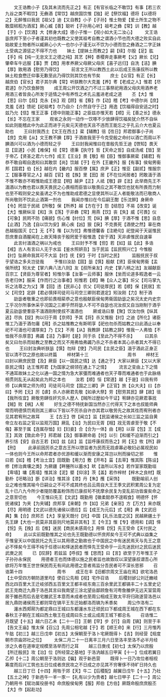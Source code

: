 <!-- { "loadSidebar": true } -->
　　文王诰教小子【及其未流而先正之】有正【有官长临之不敢饮】有事【若三农九谷之类不暇饮】无彝酒【常饮】越庶国饮惟【独】祀【祭饮福】德将【以德将之】无醉惟曰我民【祖父】迪【又自教】小子【子孙】惟土物爱【爱土所生之物不敢糜秫稻为酒浆】厥心臧【善】聪听【子孙用心听】祖考之彝【常】训【教】越【于】小【饮酒】大【修身大成】德小子惟一【视小如大无二汝心】
　　文王诰毖庶邦下至小子者谨其初也既教之又使其祖考自教之谓酒小节也而大德之败实自此始故爱土物者所以臧厥心小大一也尔小子谨无以不饮为小德而忽之彝酒之二字正妹土受病之源惩之不得不力也
　　妹土【提妹土而教之】嗣【续】尔股【足】肱【手】纯【纯一无怠文王之德之纯】其艺【种】黍稷奔走事厥考【父】厥长【兄】肇牵车牛远服【事】贾【商】用孝养厥父母厥父母庆【喜子远归】自洗【洁】腆【厚】致用酒【慰劳乃得饮】
　　前言文王所以教西土此以后成王告康叔所以教妹土粒食懋迁仰事无歉至此乃得饮则其饮也有节矣
　　庶士【众官】有正【长】越庶伯【官长】君子其尔典【常】听朕教尔大克羞【养】耉【老成之人】惟君【尽君道】尔乃饮食醉饱
　　成王周公开饮酒之门不过三事祭祀用酒父母庆用酒养老用酒三者皆良心所发于适情之中有养性之术孔云羞进老成之道
　　丕【大】惟【思】曰尔【叔】克永【长】观【顾】省【察】作【动】稽【考】中德尔尚【庶】克羞【进】馈祀【祀祖考】尔乃自介【介然自守于己】用逸【饮福得自安适之时】兹乃允【信】惟王正事【德中则能正事】之臣兹亦惟天若【顺】元【善之长】德永【长】不忘在王家
　　观省之永则一动作一饮啄不少放肆得饮福矣犹介然不自纵如此则能稽此中为此正而进于元矣元天德也天且不违而王能忘之乎孔云介大也夏云助也
　　王曰封我西土【文王在西土】棐【辅教】徂【徃日】邦君御事小子尚【庶】克用【从】文王教不腆【厚】于酒故我至于今克受殷之命纣以酒亡而周以不腆酒兴可以酒为小德而轻之乎
　　王曰封我闻惟曰在昔殷先哲王迪【啓知】畏天显【显道】小民【难保】经【常】德秉【执守】哲【天命之哲】自成汤咸【皆】至于帝乙【贤圣之君六七作】成王【王业】畏【敬】相【臣】惟御事厥棐【辅君】有恭不敢自暇自逸矧曰其敢崇【尚】饮越【于】在外【王畿外】服【有事】侯甸男衞邦【国君】伯【长】越在内【畿内】服百僚【属】庶尹【正】惟亚【副贰】惟服宗工【服事尊官之人】越百【官】姓【族】里【田】居【不在位闲居者】罔敢湎于酒不惟不敢亦不暇惟助成王德显【明】越尹【正】人祗【敬】辟【法】此举商先王不湎酒以为教也君以畏天畏民之心畏相而臣皆以敬畏应之其不敢饮也犹有所畏而力制也至不暇则安之矣虽诱之不为也惟助成君德之显使其所以正人者能敬法而已敬商人所尚敬则不饮此止酒第一剂也
　　我闻亦惟曰在今后嗣王酣【乐沈醉】身厥命【令】罔显于民祗【所敬】保【所养】越【方在于】怨【结怨】不易【改变】诞【大】惟厥纵淫【和】泆【荡】于非彝【常】用燕【饮】丧【失】威【可畏】仪【可象】民罔不防【痛貌】伤心惟【纣位】荒【纵】腆【厚】于酒不惟【思】自息【止酒】乃逸【自以饮为安】厥心疾【凶】狠【戾】不克畏死【酒使之然】辜在商邑越殷国灭【亡】无【不】罹【以为忧】弗惟德馨香【注絶句】祀登闻于天诞惟民怨庶羣自酒腥闻在上故天降丧于殷罔爱于殷惟逸【安于酒】天非虐惟民自速辜
　　此言纣湎酒之祸以为戒也
　　王曰封予不惟【但】若【如】兹【此】多诰【戒】古人有言曰人无于水监【鉴水照妍丑】当于民监【监民照兴亡】今惟殷【纣】坠厥命我其可不大监【纣】抚【安】于时【当时之民】
　　监殷抚民于叔乎望诰之多夫岂徒哉
　　予惟曰汝劼【固】毖【慎】殷献【贤】臣侯甸男衞【孟侯所统】矧太史【掌六典八法八则】友【叔所亲友】内史【掌八柄之法】友越献臣百宗工【贤臣为尊官者】矧惟尔事【汝事一云师事】服休【坐而论道多暇逸者一云告老归休】服采【作而行之治事者】矧惟若【顺】畴【众人之事】圻父【司马掌九圻之法尊之为父】薄【回】违【民非心】农父【司徒厚民】若【顺】保【民居】宏父【司空】定辟【君必慎择司徒司马司空三卿则君道定】矧汝刚【力】制于酒
　　劼毖者敬重之也即前畏相棐恭之意也殷献臣侯甸男衞固劼毖之矣况太史内史宗工乎况尔所事休采乎况国之三卿乎然将毖人不可不自毖也况汝叔又自当刚制于酒乎夏云劼毖使羣臣不湎酒刚制使叔不湎酒也
　　厥或诰曰羣【聚】饮汝勿佚【纵其逃】尽执【捉】拘以归于周【京师】予其【将】杀又惟殷【纣】之迪【所化】诸臣惟工乃湎于酒勿庸【用】杀之姑惟教之有斯明享【祀也勿杀而姑教之曰此酒止以奉祀不可湎也可谓厚矣】乃【又】不用【从】我教辞【姑教之辞】惟我一人弗恤【不恤我不杀厚意】弗蠲【洁】乃事时【是】同于杀【至此乃不得不杀】
　　曰其杀矣又曰勿杀而姑教之至教之而又不用弗恤弗蠲乃杀之不杀者本其心杀者其大不得已也
　　王曰封汝典听朕毖【慎】勿辩【使】乃司民【主民之臣】湎于酒此正身正官以清不饮之原也故以终篇
　　梓材第十三　　　　　　　　　周书
　　梓材王曰封以厥庶民暨【及】厥臣【以一国民之情】达【通之于】大家以厥臣【又以大家臣民之情】达王惟邦君【为国家之纲领在通上下之情】
　　流言之变由上下之情不通耳故妹土之化以通一国之情为急大家彊而难通者也天子尊而难通者也于此脉络相贯则乱无从起矣此为邦之本也
　　汝若【顺】恒【常道】越【于是】曰我有师师【以典常之师为师】司徒司马司空【国之三卿】尹【正官】旅【众大夫】曰【亦曰】予罔【无】厉【虐】杀人亦厥君先敬【如承大祭】劳【慰劳其民】肆【故】徂【我所徃宜】厥敬劳肆徃奸宄杀人歴人【贼所过歴如今干证】宥肆亦见厥君事戕【贼】败【祸】人宥
　　好生之德不特抚新国当然亦三代得天下之本也叔能师典常而明德慎罚焉则其三卿以下皆以不厉杀自许亦其君以敬劳先之故其徃而宥刑者亦见其君宥刑之故耳
　　王【古王】啓【闻立】监【民监诸侯之长如三监之监自黄帝立左右监之官以监观万国】厥乱【治】为民曰无胥【相】戕无胥虐至于敬【不侮】寡至于属【连属存恤】妇【妇妾】合【合为一体】由【用】以容【包】王【成王】其效【致此命于】邦君越【及】御事厥命曷【何】以引【和缓不迫渐而引之】养引恬【安】自古王若【如】兹【此】监【监呼康叔而告之】罔【无】攸【所】辟【刑】
　　此承前因厉杀之意古王所以啓监者为民而无戕虐寡必敬妇必属视民如一体也则今王所以命邦君者亦优游和缓以渐而安康之耳岂以刑而操切之邪
　　惟曰若【如】稽【考治土宜】田既勤【用力】敷【开布】菑【去草】惟其陈【陈设】修【修治粪壤之类】为厥疆【畔塍所以蓄水】畎【洫所以泻水】若作室家既勤垣【卑墙】墉【髙墙】惟其涂【泥】塈【仰涂】茨【盖】若作梓材【梓木之良材】既勤朴【坯略治】斵【详治】惟其涂【漆】丹【朱】雘【采饰】
　　既勤喻前人创业之难也惟其喻今日嗣业之不可不成其终也吕云周自大王王季文武积累周公复为定乱十已八九今所少者隄防覆盖粉饰而已康叔茍不抚摩余民复为变乱前功皆废矣命之之意至切也
　　今王惟曰先王【文武】既勤用【徽柔懿恭不遑暇食】明德怀【怀抚诸侯】为夹【为夹辅】庶邦享【来朝】作【如】兄弟【亲宻】方【万方】来亦既【尽】用明德【文武以德先诸侯以德应】后【成王为元后】式【用】典【文武旧典】集【合】庶邦丕【大】享皇天既付【托】中国【礼乐法度之区】民越厥疆土于先王肆【大也一民莫非其臣则尺地莫非其有】王【今王】惟【专】德用和【调】怿【恱】先【挽】后【推】迷民【商民未感周化】用怿【恱】先王受命【天付民之命】
　　此以实前既勤惟其之论也先王既勤德以怀庶邦矣今王可不式典以益集之乎惟皇天以中国民托之先王以其用德之勤故也于中国民之中有迷民焉天与先王之意必不怿矣今王得不纯于任德以和怿迷民者而怿先王受命乎一云先迷民纣之民后迷民武庚之民
　　已【叹辞】若兹监【呼叔】惟【思而】曰【言】欲至于万年惟王子子孙孙永保民
　　用德者王也而体德以施之民者监也故致叹以深望康叔谓吾心所欲将万年惟王世世保民而无有间此用德之意者焉监分吾民者可不深长思邪
　　召诰第十四　　　　　　　　周书
　　成王在丰【旧都宗周文王庙在焉】欲宅洛邑【土中受四方朝防道里均】使召公先相【视】宅作召诰
　　后稷封邰公刘迁豳岐西北四百里大王迁岐邠西五百里文王都丰岐东南三百余里武王都镐丰二十五里史记武王克商迁九鼎于洛邑其言曰我南望三涂北望岳鄙顾詹有河粤詹雒伊无远天室营周居于雒邑而后去是宅雒武王本意而未成者也至周公相成王致太平将归政遂营洛邑以居九鼎防诸侯而王都则常在镐平王东迁始都洛而镐为禾黍矣
　　周公作洛有二
　　瀍水西郏鄏为都定鼎曰王城曰东都瀍水东迁顽民曰下都成周王城在西下都在东春秋王子朝在王城曰西土敬王在成周曰东土或云成周王城下都总名
　　召诰惟二月既望【十五】越六日乙未【二十一日】王朝【早】步【行】自周【镐】则至于丰【告文王庙】惟太保【召公】先周公相宅越【于】若【顺王命】来【行】三月惟丙午朏【初三】越三日戊申【初五】太保朝至于洛卜宅厥既得卜【吉】则经营【规度朝市宗庙郊社之位】
　　太保二月二十一日离丰三月六日至洛丰至洛不必半月经涉之久者在道审定规模至洛举而行之耳
　　越三日庚戌【初七】太保乃以庶殷【所迁殷民】攻【治】位【所经营之基地】于洛汭越五日甲寅【十一】位成若翼日乙夘【十二】周公朝至于洛则达【徧】观于新邑营
　　既得卜一日乃攻位者相视筹度而后兴工筑也五日位成者庶民攻之不日成之亦见其不穷奢侈不待旷日持久也
　　越三日丁巳【十四】用牲于郊【天】牛二【后稷配】越翼日戊午【十五】乃社【五土之神】于新邑牛一羊一豕一【礼有以少为贵者】越七日甲子【二十一】周公乃朝用书【赋功属役册书】命庶殷侯甸男【服】邦伯【方伯】厥既命殷庶庶殷丕【大】作【起赴功】
